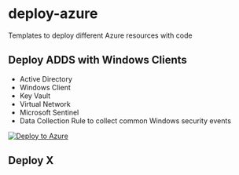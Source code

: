 # deploy-azure
Templates to deploy different Azure resources with code

## Deploy ADDS with Windows Clients
- Active Directory
- Windows Client
- Key Vault
- Virtual Network
- Microsoft Sentinel
- Data Collection Rule to collect common Windows security events

[![Deploy to Azure](https://aka.ms/deploytoazurebutton)](https://portal.azure.com/#create/Microsoft.Template/uri/https%3A%2F%2Fraw.githubusercontent.com%2Fpthoor%2Fdeploy-azure%2Fmain%2Factive-directory-with-windows-client%2Fazuredeploy.json)

## Deploy X
